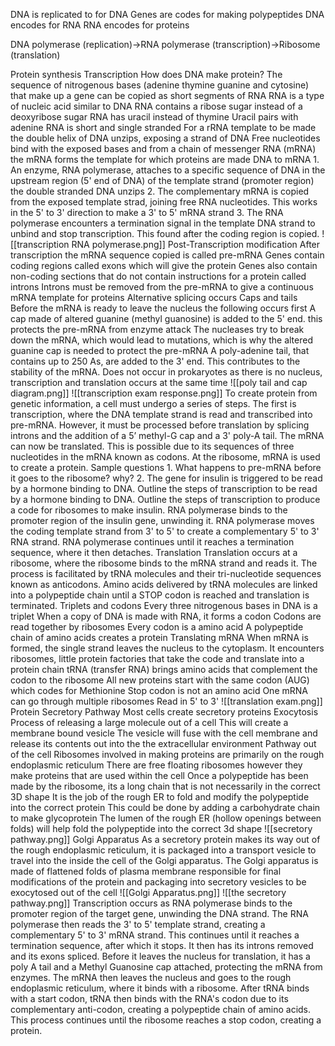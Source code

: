 DNA is replicated to for DNA
Genes are codes for making polypeptides
DNA encodes for RNA
RNA encodes for proteins

DNA polymerase (replication)->RNA polymerase (transcription)->Ribosome (translation)

Protein synthesis
	Transcription
		How does DNA make protein?
			The sequence of nitrogenous bases (adenine thymine guanine and cytosine) that make up a gene can be copied as short segments of RNA
			RNA is a type of nucleic acid similar to DNA
				RNA contains a ribose sugar instead of a deoxyribose sugar
				RNA has uracil instead of thymine
				Uracil pairs with adenine
				RNA is short and single stranded
			For a rRNA template
			 to be made the double helix of DNA unzips, exposing a strand of DNA
			Free nucleotides bind with the exposed bases and from a chain of messenger RNA (mRNA)
			the mRNA forms the template for which proteins are made
		DNA to mRNA
			1. An enzyme, RNA polymerase, attaches to a specific sequence of DNA in the upstream region (5' end of DNA) of the template strand (promoter region) the double stranded DNA unzips
			2. The complementary mRNA is copied from the exposed template strad, joining free RNA nucleotides. This works in the 5' to 3' direction to make a 3' to 5' mRNA strand
			3. The RNA polymerase encounters a termination signal in the template DNA strand to unbind and stop transcription. This found after the coding region is copied. 
			![[transcription RNA polymerase.png]]
		Post-Transcription modification
			After transcription the mRNA sequence copied is called pre-mRNA
			Genes contain coding regions called exons which will give the protein
			Genes also contain non-coding sections that do not contain instructions for a protein called introns
			Introns must be removed from the pre-mRNA to give a continuous mRNA template for proteins
			Alternative splicing occurs
			Caps and tails
				Before the mRNA is ready to leave the nucleus the following occurs first
					A cap made of altered guanine (methyl guanosine) is added to the 5' end. this protects the pre-mRNA from enzyme attack
						The nucleases try to break down the mRNA, which would lead to mutations, which is why the altered guanine cap is needed to protect the pre-mRNA
					A poly-adenine tail, that contains up to 250 As, are added to the 3' end. This 
					contributes to the stability of the mRNA. 
			Does not occur in prokaryotes as there is no nucleus, transcription and translation occurs at the same time
		![[poly tail and cap diagram.png]]
		![[transcription exam response.png]]
		To create protein from genetic information, a cell must undergo a series of steps. The first is transcription, where the DNA template strand is read and transcribed into pre-mRNA. However, it must be processed before translation by splicing introns and the addition of a 5’ methyl-G cap and a 3' poly-A tail. The mRNA can now be translated. This is possible due to its sequences of three nucleotides in the mRNA known as codons. At the ribosome, mRNA is used to create a protein.
		Sample questions
			1. What happens to pre-mRNA before it goes to the ribosome? why?
			2. The gene for insulin is triggered to be read by a hormone binding to DNA. Outline the steps of transcription to be read by a hormone binding to DNA. Outline the steps of transcription to produce a code for ribosomes to make insulin.
				RNA polymerase binds to the promoter region of the insulin gene, unwinding it. RNA polymerase moves the coding template strand from 3' to 5' to create a complementary 5' to 3' RNA strand. RNA polymerase continues until it reaches a termination sequence, where it then detaches.
	Translation 
		Translation occurs at a ribosome, where the ribosome binds to the mRNA strand and reads it. The process is facilitated by tRNA molecules and their tri-nucleotide sequences known as anticodons. Amino acids delivered by tRNA molecules are linked into a polypeptide chain until a STOP codon is reached and translation is terminated.
		Triplets and codons
			Every three nitrogenous bases in DNA is a triplet
			When a copy of DNA is made with RNA, it forms a codon 
			Codons are read together by ribosomes
			Every codon is a amino acid
			A polypeptide chain of amino acids creates a protein
		Translating mRNA
			When mRNA is formed, the single strand leaves the nucleus to the cytoplasm. It encounters ribosomes, little protein factories that take the code and translate into a protein chain
			tRNA (transfer RNA) brings amino acids that complement the codon to the ribosome
			All new proteins start with the same codon (AUG) which codes for Methionine
				Stop codon is not an amino acid
				One mRNA can go through multiple ribosomes
				Read in 5' to 3' 
		![[translation exam.png]]
	Protein Secretory Pathway
		Most cells create secretory proteins
		Exocytosis
			Process of releasing a large molecule out of a cell
			This will create a membrane bound vesicle
			The vesicle will fuse with the cell membrane and release its contents out into the the extracellular environment
		Pathway out of the cell
			Ribosomes involved in making proteins are primarily on the rough endoplasmic reticulum
				There are free floating ribosomes however they make proteins that are used within the cell
			Once a polypeptide has been made by the ribosome, its a long chain that is not necessarily in the correct 3D shape
			It is the job of the rough ER to fold and modify the polypeptide into the correct protein
				This could be done by adding a carbohydrate chain to make glycoprotein
				The lumen of the rough ER (hollow openings between folds) will help fold the polypeptide into the correct 3d shape
			![[secretory pathway.png]]
		Golgi Apparatus
			As a secretory protein makes its way out of the rough endoplasmic reticulum, it is packaged into a transport vesicle to travel into the inside the cell of the Golgi apparatus. The Golgi apparatus is made of flattened folds of plasma membrane responsible for final modifications of the protein and packaging into secretory vesicles to be exocytosed out of the cell
			![[Golgi Apparatus.png]]
		![[the secretory pathway.png]]
Transcription occurs as RNA polymerase binds to the promoter region of the target gene, unwinding the DNA strand. The RNA polymerase then reads the 3' to 5' template strand, creating a complementary 5' to 3' mRNA strand. This continues until it reaches a termination sequence, after which it stops. It then has its introns removed and its exons spliced. Before it leaves the nucleus for translation, it has a poly A tail and a Methyl Guanosine cap attached, protecting the mRNA from enzymes. The mRNA then leaves the nucleus and goes to the rough endoplasmic reticulum, where it binds with a ribosome. After tRNA binds with a start codon, tRNA then binds with the RNA's codon due to its complementary anti-codon, creating a polypeptide chain of amino acids. This process continues until the ribosome reaches a stop codon, creating a protein. 
